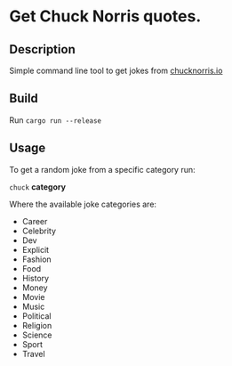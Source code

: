 # Get Chuck Norris quotes.

## Description

Simple command line tool to get jokes from [chucknorris.io](https://api.chucknorris.io/)


## Build

Run `cargo run --release`

##  Usage

To get a random joke from a specific category run:

`chuck` **category**

Where the available joke categories are:

  * Career
  * Celebrity
  * Dev
  * Explicit
  * Fashion
  * Food
  * History
  * Money
  * Movie
  * Music
  * Political
  * Religion
  * Science
  * Sport
  * Travel

